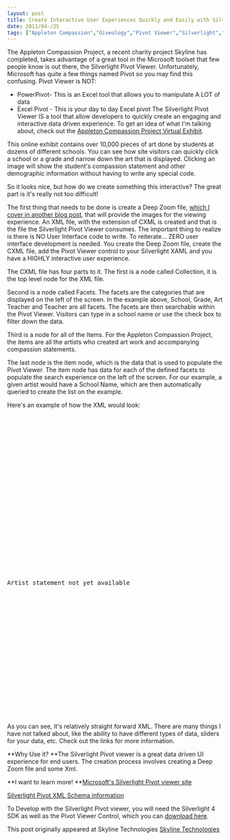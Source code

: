 ```yaml
---
layout: post
title: Create Interactive User Experiences Quickly and Easily with Silverlight Pivot Viewer
date: 2011/04-/25
tags: ["Appleton Compassion","Giveology","Pivot Viewer","Silverlight","Skyline Technologies","Web"]
---
```


The Appleton Compassion Project, a recent charity project Skyline has completed, takes advantage of a great tool in the Microsoft toolset that few people know is out there, the Silverlight Pivot Viewer. Unfortunately, Microsoft has quite a few things named Pivot so you may find this confusing. Pivot Viewer is NOT:

*   PowerPivot- This is an Excel tool that allows you to manipulate A LOT of data
*   Excel Pivot - This is your day to day Excel pivot
The Silverlight Pivot Viewer IS a tool that allow developers to quickly create an engaging and interactive data driven experience. To get an idea of what I'm talking about, check out the [Appleton Compassion Project Virtual Exhibit](http://www.appletoncompassion.org/VirtualExhibitViewer).

This online exhibit contains over 10,000 pieces of art done by students at dozens of different schools. You can see how site visitors can quickly click a school or a grade and narrow down the art that is displayed. Clicking an image will show the student's compassion statement and other demographic information without having to write any special code.

So it looks nice, but how do we create something this interactive? The great part is it's really not too difficult!

The first thing that needs to be done is create a Deep Zoom file, [which I cover in another blog post](http://www.skylinetechnologies.com/blog/Pages/deepzoom.aspx), that will provide the images for the viewing experience. An XML file, with the extension of CXML is created and that is the file the Silverlight Pivot Viewer consumes. The important thing to realize is there is NO User Interface code to write. To reiterate... ZERO user interface development is needed. You create the Deep Zoom file, create the CXML file, add the Pivot Viewer control to your Silverlight XAML and you have a HIGHLY interactive user experience.

The CXML file has four parts to it. The first is a node called Collection, it is the top level node for the XML file.

Second is a node called Facets. The facets are the categories that are displayed on the left of the screen. In the example above, School, Grade, Art Teacher and Teacher are all facets. The facets are then searchable within the Pivot Viewer. Visitors can type in a school name or use the check box to filter down the data.

Third is a node for all of the Items. For the Appleton Compassion Project, the items are all the artists who created art work and accompanying compassion statements.

The last node is the item node, which is the data that is used to populate the Pivot Viewer. The item node has data for each of the defined facets to populate the search experience on the left of the screen. For our example, a given artist would have a School Name, which are then automatically queried to create the list on the example.

Here's an example of how the XML would look:
<pre class="brush:xml;"><?xml version="1.0" encoding="utf-16"?>

<Collection xmlns:xsi="http://www.w3.org/2001/XMLSchema-instance" xmlns:xsd="http://www.w3.org/2001/XMLSchema" Name="Appleton School Compassion Project" SchemaVersion="1.0" xmlns:p="http://schemas.microsoft.com/livelabs/pivot/collection/2009" xmlns="http://schemas.microsoft.com/collection/metadata/2009">

<FacetCategories>

<FacetCategory Name="School" Type="String" p:IsWordWheelVisible="true" p:IsMetaDataVisible="true" p:IsFilterVisible="true" />

<FacetCategory Name="Grade" Type="String" p:IsWordWheelVisible="true" p:IsMetaDataVisible="true" p:IsFilterVisible="true" />

<FacetCategory Name="Art Teacher" Type="String" p:IsWordWheelVisible="true" p:IsMetaDataVisible="true" p:IsFilterVisible="true" />

<FacetCategory Name="Teacher" Type="String" p:IsWordWheelVisible="true" p:IsMetaDataVisible="true" p:IsFilterVisible="true" />

<FacetCategory Name="Picture Number" Type="String" p:IsWordWheelVisible="true" p:IsMetaDataVisible="false" p:IsFilterVisible="false" />

<FacetCategory Name="Tile Location" Type="String" p:IsWordWheelVisible="false" p:IsMetaDataVisible="true" p:IsFilterVisible="false" />

</FacetCategories>

<Items ImgBase="collection-2521020991055083062.dzc">

<Item Img="#301" Id="3803" Href="http://www.appletoncompassion.org/Artist/3803" Name="Henry Ptacek">

<Description>Artist statement not yet available</Description>

<Facets>

<Facet Name="Picture Number"><String Value="3803" /></Facet>

<Facet Name="School"><String Value="Franklin Elementary School" /></Facet>

<Facet Name="Grade"><String Value="4" /></Facet>

<Facet Name="Art Teacher"><String Value="Sara Wilda" /></Facet>

<Facet Name="Teacher"><String Value="Louann Graf" /></Facet>

</Facets>

</Item>

</Items>

</Collection></pre>
As you can see, it's relatively straight forward XML. There are many things I have not talked about, like the ability to have different types of data, sliders for your data, etc. Check out the links for more information.

**Why Use it?
**The Silverlight Pivot viewer is a great data driven UI experience for end users. The creation process involves creating a Deep Zoom file and some Xml.

**I want to learn more!
**[Microsoft's Silverlight Pivot viewer site ](http://www.silverlight.net/learn/pivotviewer/)

[Silverlight Pivot XML Schema information ](http://www.silverlight.net/learn/pivotviewer/collection-xml-schema/)

To Develop with the Silverlight Pivot viewer, you will need the Silverlight 4 SDK as well as the Pivot Viewer Control, which you can [download here](http://www.silverlight.net/learn/pivotviewer/).

This post originally appeared at Skyline Technologies [Skyline Technologies](http://www.skylinetechnologies.com/)